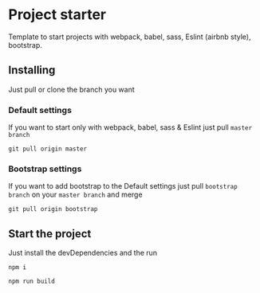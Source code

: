 # Project starter
Template to start projects with webpack, babel, sass, Eslint (airbnb style), bootstrap.
## Installing
Just pull or clone the branch you want
### Default settings
If you want to start only with webpack, babel, sass & Eslint just pull ```master branch```
```
git pull origin master
```
### Bootstrap settings
If you want to add bootstrap to the Default settings just pull ```bootstrap branch``` on your ```master branch``` and merge
```
git pull origin bootstrap
```
## Start the project
Just install the devDependencies and the run
```
npm i
```
```
npm run build
```
